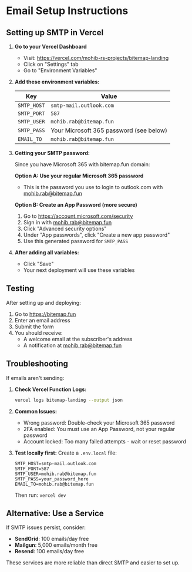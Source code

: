 # Email Setup Instructions

## Setting up SMTP in Vercel

1. **Go to your Vercel Dashboard**
   - Visit: https://vercel.com/mohib-rs-projects/bitemap-landing
   - Click on "Settings" tab
   - Go to "Environment Variables"

2. **Add these environment variables:**

   | Key | Value |
   |-----|-------|
   | `SMTP_HOST` | `smtp-mail.outlook.com` |
   | `SMTP_PORT` | `587` |
   | `SMTP_USER` | `mohib.rab@bitemap.fun` |
   | `SMTP_PASS` | Your Microsoft 365 password (see below) |
   | `EMAIL_TO` | `mohib.rab@bitemap.fun` |

3. **Getting your SMTP password:**

   Since you have Microsoft 365 with bitemap.fun domain:

   **Option A: Use your regular Microsoft 365 password**
   - This is the password you use to login to outlook.com with mohib.rab@bitemap.fun

   **Option B: Create an App Password (more secure)**
   1. Go to https://account.microsoft.com/security
   2. Sign in with mohib.rab@bitemap.fun
   3. Click "Advanced security options"
   4. Under "App passwords", click "Create a new app password"
   5. Use this generated password for `SMTP_PASS`

4. **After adding all variables:**
   - Click "Save"
   - Your next deployment will use these variables

## Testing

After setting up and deploying:
1. Go to https://bitemap.fun
2. Enter an email address
3. Submit the form
4. You should receive:
   - A welcome email at the subscriber's address
   - A notification at mohib.rab@bitemap.fun

## Troubleshooting

If emails aren't sending:

1. **Check Vercel Function Logs:**
   ```bash
   vercel logs bitemap-landing --output json
   ```

2. **Common Issues:**
   - Wrong password: Double-check your Microsoft 365 password
   - 2FA enabled: You must use an App Password, not your regular password
   - Account locked: Too many failed attempts - wait or reset password

3. **Test locally first:**
   Create a `.env.local` file:
   ```
   SMTP_HOST=smtp-mail.outlook.com
   SMTP_PORT=587
   SMTP_USER=mohib.rab@bitemap.fun
   SMTP_PASS=your_password_here
   EMAIL_TO=mohib.rab@bitemap.fun
   ```
   Then run: `vercel dev`

## Alternative: Use a Service

If SMTP issues persist, consider:
- **SendGrid**: 100 emails/day free
- **Mailgun**: 5,000 emails/month free
- **Resend**: 100 emails/day free

These services are more reliable than direct SMTP and easier to set up.